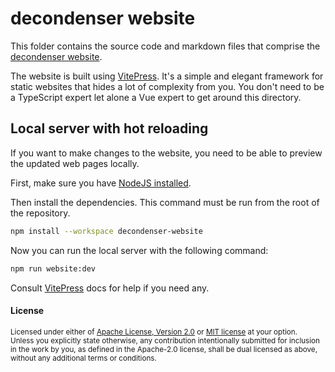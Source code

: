 # decondenser website

This folder contains the source code and markdown files that comprise the [decondenser website](https://decondenser.dev).

The website is built using [VitePress](https://vitepress.dev/). It's a simple and elegant framework for static websites that hides a lot of complexity from you. You don't need to be a TypeScript expert let alone a Vue expert to get around this directory.

## Local server with hot reloading

If you want to make changes to the website, you need to be able to preview the updated web pages locally.

First, make sure you have [NodeJS installed](https://nodejs.org/en/download/package-manager).

Then install the dependencies. This command must be run from the root of the repository.

```bash
npm install --workspace decondenser-website
```

Now you can run the local server with the following command:

```bash
npm run website:dev
```

Consult [VitePress](https://vitepress.dev/) docs for help if you need any.

#### License

<sup>
Licensed under either of <a href="https://github.com/amredev/decondenser/blob/master/LICENSE-APACHE">Apache License, Version
2.0</a> or <a href="https://github.com/amredev/decondenser/blob/master/LICENSE-MIT">MIT license</a> at your option.
</sup>

<br>

<sub>
Unless you explicitly state otherwise, any contribution intentionally submitted
for inclusion in the work by you, as defined in the Apache-2.0 license, shall be
dual licensed as above, without any additional terms or conditions.
</sub>
